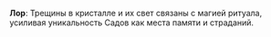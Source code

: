 **Лор**: Трещины в кристалле и их свет связаны с магией ритуала, усиливая уникальность Садов как места памяти и страданий.